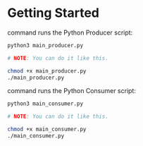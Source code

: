 # Getting Started
command runs the Python Producer script:
```bash
python3 main_producer.py

# NOTE: You can do it like this.

chmod +x main_producer.py
./main_producer.py
```
command runs the Python Consumer script:
```bash
python3 main_consumer.py

# NOTE: You can do it like this.

chmod +x main_consumer.py
./main_consumer.py
```
